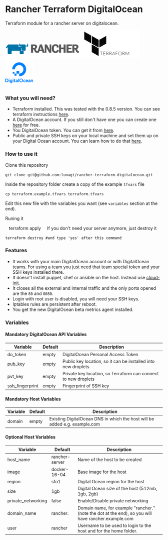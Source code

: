 # Rancher Terraform DigitalOcean
Terraform module for a rancher server on digitalocean.

![rancher][rancher]![terraform][terraform]![digitalocean][digitalocean]

### What you will need?

- Terraform installed. This was tested with the 0.8.5 version. You can see terraform instructions [here](https://www.terraform.io/downloads.html).
- A DigitalOcean account. If you still don't have one you can create one [here](https://m.do.co/c/503f13cf640b) for free.
- You DigitalOcean token. You can get it from [here](https://cloud.digitalocean.com/settings/api/tokens).
- Public and private SSH keys on your local machine and set them up on your Digital Ocean account. You can learn how to do that [here](https://www.digitalocean.com/community/tutorials/how-to-use-ssh-keys-with-digitalocean-droplets).

### How to use it

Clone this repository

    git clone git@github.com:lunagt/rancher-terraform-digitalocean.git

Inside the repository folder create a copy of the example `tfvars` file

    cp terraform.example.tfvars terraform.tfvars

Edit this new file with the variables you want (see `variables` section at the end).

Runing it

    terraform apply
    
If you don't need your server anymore, just destroy it

    terraform destroy #and type 'yes' after this command
    
### Features

- It works with your main DigitalOcean account or with DigitalOcean teams. For using a team you just need that team special token and your SSH keys installed there.
- It doesn't install puppet, chef or ansible on the host. Instead use [cloud-init](https://cloudinit.readthedocs.io/en/latest/).
- It closes all the external and internal traffic and the only ports opened are the `80` and `8080`.
- Login with root user is disabled, you will need your SSH keys.
- Iptables rules are persistent after reboot.
- You get the new DigitalOcean beta metrics agent installed.

### Variables

#### Mandatory DigitalOcean API Variables

| Variable         | Default | Description                                                    |
|------------------|---------|----------------------------------------------------------------|
| do\_token        | empty   | DigitalOcean Personal Access Token                             |
| pub\_key         | empty   | Public key location, so it can be installed into new droplets  |
| pvt\_key         | empty   | Private key location, so Terraform can connect to new droplets |
| ssh\_fingerprint | empty   | Fingerprint of SSH key                                         |

#### Mandatory Host Variables

| Variable                  | Default                       | Description                                                                 |
|---------------------------|-------------------------------|-----------------------------------------------------------------------------|
| domain                    | empty                         | Existing DigitalOcean DNS in which the host will be added e.g. example.com |


#### Optional Host Variables

| Variable                  | Default                       | Description                                                                 |
|---------------------------|-------------------------------|-----------------------------------------------------------------------------|
| host\_name                | rancher-server                | Name of the host to be created                                               |
| image                     | docker-16-04                  | Base image for the host                                                     |
| region                    | sfo1                          | Digital Ocean region for the host                                           |
| size                      | 1gb                           | Digital Ocean size of the host (512mb, 1gb, 2gb)                             |
| private\_networking       | false                         | Enable/Disable private networking                                           |
| domain\_name              | rancher.                      | Domain name, for example "rancher." (note the dot at the end), so you will have rancher.example.com|
| user                      | rancher                       | Username to be used to login to the host and for the home folder.     |

[rancher]: ./images/rancher-small.png
[terraform]: ./images/terraform-small.png
[digitalocean]: ./images/digitalocean-small.png